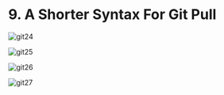 # 9. A Shorter Syntax For Git Pull

![git24](https://user-images.githubusercontent.com/50626798/230640989-754858eb-e87c-425a-8e73-539722f339db.png)

![git25](https://user-images.githubusercontent.com/50626798/230640996-eced5b79-3e42-4d25-8558-91d7cc2ad15f.png)

![git26](https://user-images.githubusercontent.com/50626798/230640998-6e142234-c03c-46b3-a433-6841c6dae15e.png)

![git27](https://user-images.githubusercontent.com/50626798/230640999-da697074-2657-4bfb-9510-a23fb84d67bf.png)
